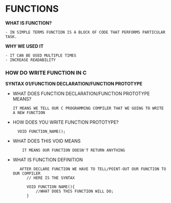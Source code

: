# FUNCTIONS

**WHAT IS FUNCTION?**

    - IN SIMPLE TERMS FUNCTION IS A BLOCK OF CODE THAT PERFORMS PARTICULAR TASK.

**WHY WE USED IT**

    - IT CAN BE USED MULTIPLE TIMES
    - INCREASE READABILITY

### HOW DO WRITE FUNCTION IN C

**SYNTAX 01/FUNCTION DECLARATION/FUNCTION PROTOTYPE**

- WHAT DOES FUNCTION DECLARATION/FUNCTION PROTOTYPE MEANS?

      IT MEANS WE TELL OUR C PROGRAMMING COMPILER THAT WE GOING TO WRITE A NEW FUNCTION

- HOW DOES YOU WRITE FUNCTION PROTOTYPE?

        VOID FUNCTION_NAME();


- WHAT DOES THIS VOID MEANS

          IT MEANS OUR FUNCTION DOESN'T RETURN ANYTHING

- WHAT IS FUNCTION DEFINITION

         AFTER DECLARE FUNCTION WE HAVE TO TELL/POINT-OUT OUR FUNCTION TO OUR COMPILER
            // HERE IS THE SYNTAX

            VOID FUNCTION NAME(){
                //WHAT DOES THIS FUNCTION WILL DO;
            }

